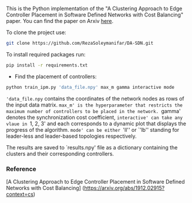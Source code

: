 This is the Python implementation of the 
"A Clustering Approach to Edge Controller Placement in Software Defined Networks with Cost Balancing" paper.
You can find the paper on Arxiv [here](https://arxiv.org/abs/1912.02915?context=cs).

To clone the project use:
```bash
git clone https://github.com/RezaSoleymanifar/DA-SDN.git
```

To install required packages run:

```bash
pip install -r requirements.txt
```

- Find the placement of controllers:

```bash
python train_ipm.py 'data_file.npy' max_m gamma interactive mode
```

`'data_file.npy` contains the coordinates of the network nodes as rows of the input data matrix. `max_m' is the hyperparameter
that restricts the maximum number of controllers to be placed in the network.
`gamma' denotes the synchronization cost coefficient, `interactive' can take any
vlaue in `1, 2, 3' and each corresponds to a dynamic plot that displays the progress of the algorithm.
`mode' can be either `'ll'' or `'lb'' standing for leader-less and leader-based topologies respectively.

The results are saved to `results.npy' file as a dictionary containing the clusters and their corresponding controllers.

### Reference

[A Clustering Approach to Edge Controller Placement in Software Defined Networks with Cost Balancing]
(https://arxiv.org/abs/1912.02915?context=cs)

